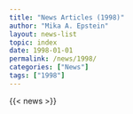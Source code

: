 ```yaml
---
title: "News Articles (1998)"
author: "Mika A. Epstein"
layout: news-list
topic: index
date: 1998-01-01
permalink: /news/1998/
categories: ["News"]
tags: ["1998"]
---
```


{{< news >}}
